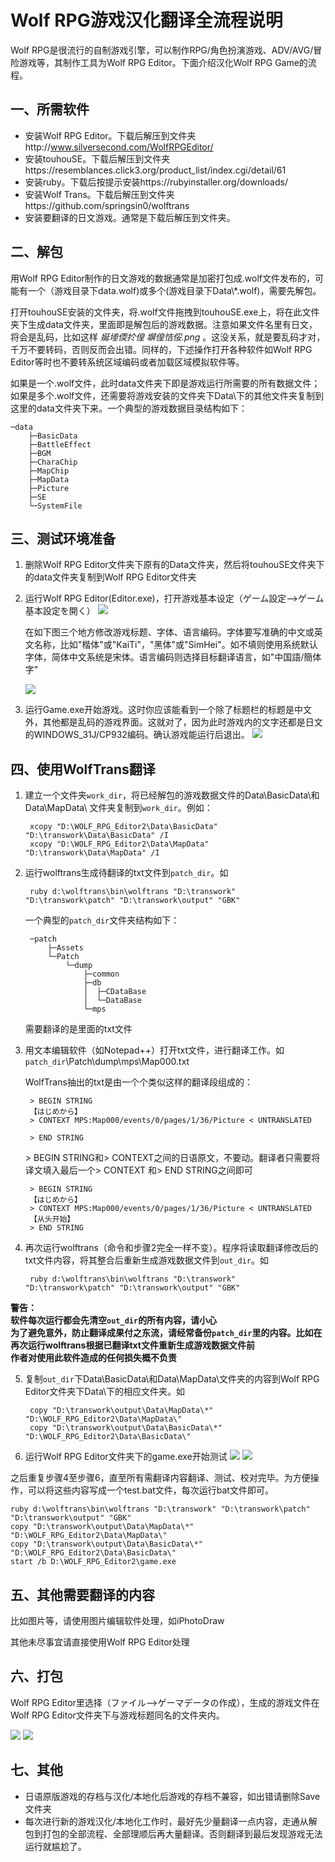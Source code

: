 # Wolf RPG游戏汉化翻译全流程说明
Wolf RPG是很流行的自制游戏引擎，可以制作RPG/角色扮演游戏、ADV/AVG/冒险游戏等，其制作工具为Wolf RPG Editor。下面介绍汉化Wolf RPG Game的流程。

## 一、所需软件
* 安装Wolf RPG Editor。下载后解压到文件夹http://www.silversecond.com/WolfRPGEditor/
* 安装touhouSE。下载后解压到文件夹https://resemblances.click3.org/product_list/index.cgi/detail/61
* 安装ruby。下载后按提示安装https://rubyinstaller.org/downloads/
* 安装Wolf Trans。下载后解压到文件夹https://github.com/springsin0/wolftrans
* 安装要翻译的日文游戏。通常是下载后解压到文件夹。

## 二、解包
用Wolf RPG Editor制作的日文游戏的数据通常是加密打包成.wolf文件发布的，可能有一个（游戏目录下data.wolf)或多个(游戏目录下Data\\*.wolf)，需要先解包。

打开touhouSE安装的文件夹，将.wolf文件拖拽到touhouSE.exe上，将在此文件夹下生成data文件夹，里面即是解包后的游戏数据。注意如果文件名里有日文，将会是乱码，比如这样 _娫堘偄扵偟  塀偟恄俀.png_ 。这没关系，就是要乱码才对，千万不要转码，否则反而会出错。同样的，下述操作打开各种软件如Wolf RPG Editor等时也不要转系统区域编码或者加载区域模拟软件等。

如果是一个.wolf文件，此时data文件夹下即是游戏运行所需要的所有数据文件；如果是多个.wolf文件，还需要将游戏安装的文件夹下Data\下的其他文件夹复制到这里的data文件夹下来。一个典型的游戏数据目录结构如下：

    ─data
        ├─BasicData
        ├─BattleEffect
        ├─BGM
        ├─CharaChip
        ├─MapChip
        ├─MapData
        ├─Picture
        ├─SE
        └─SystemFile

## 三、测试环境准备
1. 删除Wolf RPG Editor文件夹下原有的Data文件夹，然后将touhouSE文件夹下的data文件夹复制到Wolf RPG Editor文件夹

2. 运行Wolf RPG Editor(Editor.exe)，打开游戏基本设定（ゲーム設定-->ゲーム基本設定を開く）
   ![](ScreenShot/setting0.png)

   在如下图三个地方修改游戏标题、字体、语言编码。字体要写准确的中文或英文名称，比如"楷体"或"KaiTi"，"黑体"或"SimHei"。如不填则使用系统默认字体，简体中文系统是宋体。语言编码则选择目标翻译语言，如"中国語/簡体字"
   
   ![](ScreenShot/setting.png)


3. 运行Game.exe开始游戏。这时你应该能看到一个除了标题栏的标题是中文外，其他都是乱码的游戏界面。这就对了，因为此时游戏内的文字还都是日文的WINDOWS_31J/CP932编码。确认游戏能运行后退出。
![](ScreenShot/run.png)

## 四、使用WolfTrans翻译
1. 建立一个文件夹`work_dir`，将已经解包的游戏数据文件的Data\BasicData\和Data\MapData\ 文件夹复制到`work_dir`。例如：

        xcopy "D:\WOLF_RPG_Editor2\Data\BasicData" "D:\transwork\Data\BasicData" /I
        xcopy "D:\WOLF_RPG_Editor2\Data\MapData" "D:\transwork\Data\MapData" /I

2. 运行wolftrans生成待翻译的txt文件到`patch_dir`。如

        ruby d:\wolftrans\bin\wolftrans "D:\transwork" "D:\transwork\patch" "D:\transwork\output" "GBK"

   一个典型的`patch_dir`文件夹结构如下：

        ─patch
            ├─Assets
            └─Patch
                └─dump
                    ├─common
                    ├─db
                    │  ├─CDataBase
                    │  └─DataBase
                    └─mps
   需要翻译的是里面的txt文件
   
3. 用文本编辑软件（如Notepad++）打开txt文件，进行翻译工作。如`patch_dir`\Patch\dump\mps\Map000.txt

   WolfTrans抽出的txt是由一个个类似这样的翻译段组成的：

        > BEGIN STRING
        【はじめから】
        > CONTEXT MPS:Map000/events/0/pages/1/36/Picture < UNTRANSLATED
        
        > END STRING

   \> BEGIN STRING和> CONTEXT之间的日语原文，不要动。翻译者只需要将译文填入最后一个> CONTEXT 和> END STRING之间即可

        > BEGIN STRING
        【はじめから】
        > CONTEXT MPS:Map000/events/0/pages/1/36/Picture < UNTRANSLATED
        【从头开始】
        > END STRING
        
4. 再次运行wolftrans（命令和步骤2完全一样不变）。程序将读取翻译修改后的txt文件内容，将其整合后重新生成游戏数据文件到`out_dir`。如

        ruby d:\wolftrans\bin\wolftrans "D:\transwork" "D:\transwork\patch" "D:\transwork\output" "GBK"
 
**警告：**  
**软件每次运行都会先清空`out_dir`的所有内容，请小心**  
**为了避免意外，防止翻译成果付之东流，请经常备份`patch_dir`里的内容。比如在再次运行wolftrans根据已翻译txt文件重新生成游戏数据文件前**  
**作者对使用此软件造成的任何损失概不负责**  

5. 复制`out_dir`下Data\BasicData\和Data\MapData\文件夹的内容到Wolf RPG Editor文件夹下Data\下的相应文件夹。如

        copy "D:\transwork\output\Data\MapData\*" "D:\WOLF_RPG_Editor2\Data\MapData\"
        copy "D:\transwork\output\Data\BasicData\*" "D:\WOLF_RPG_Editor2\Data\BasicData\"

6. 运行Wolf RPG Editor文件夹下的game.exe开始测试
![](ScreenShot/ScreenShot_1.png)
![](ScreenShot/ScreenShot_2.png)

之后重复步骤4至步骤6，直至所有需翻译内容翻译、测试、校对完毕。为方便操作，可以将这些内容写成一个test.bat文件，每次运行bat文件即可。

    ruby d:\wolftrans\bin\wolftrans "D:\transwork" "D:\transwork\patch" "D:\transwork\output" "GBK"
    copy "D:\transwork\output\Data\MapData\*" "D:\WOLF_RPG_Editor2\Data\MapData\"
    copy "D:\transwork\output\Data\BasicData\*" "D:\WOLF_RPG_Editor2\Data\BasicData\"
    start /b D:\WOLF_RPG_Editor2\game.exe

## 五、其他需要翻译的内容
比如图片等，请使用图片编辑软件处理，如iPhotoDraw

其他未尽事宜请直接使用Wolf RPG Editor处理

## 六、打包
Wolf RPG Editor里选择（ファイル-->ゲーマデータの作成），生成的游戏文件在Wolf RPG Editor文件夹下与游戏标题同名的文件夹内。

![](ScreenShot/output0.png)
![](ScreenShot/output.png)

## 七、其他
* 日语原版游戏的存档与汉化/本地化后游戏的存档不兼容，如出错请删除Save文件夹
* 每次进行新的游戏汉化/本地化工作时，最好先少量翻译一点内容，走通从解包到打包的全部流程、全部理顺后再大量翻译。否则翻译到最后发现游戏无法运行就尴尬了。
